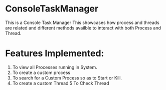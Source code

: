 # ConsoleTaskManager

This is a Console Task Manager
This showcases how process and threads are related and different methods availble to interact with both Process and Thread.

Features Implemented:
=====================
1. To view all Processes running in System.
2. To create a custom process
3. To search for a Custom Process so as to Start or Kill.
4. To create a custom Thread
5 To Check Thread
